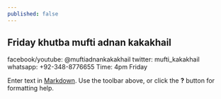 ```yaml
---
published: false
---
```

## Friday khutba mufti adnan kakakhail


facebook/youtube: @muftiadnankakakhail
twitter: mufti_kakakhail
whatsapp: +92-348-8776655
Time: 4pm Friday



Enter text in [Markdown](http://daringfireball.net/projects/markdown/). Use the toolbar above, or click the **?** button for formatting help.

